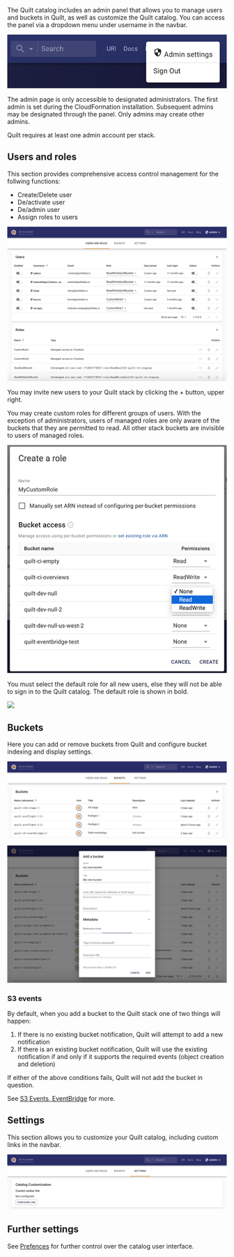 The Quilt catalog includes an admin panel that allows you to manage
users and buckets in Quilt, as well as customize the Quilt catalog. You can access
the panel via a dropdown menu under username in the navbar.

![](../imgs/admin-dropdown.png)

The admin page is only accessible to designated administrators. The first admin
is set during the CloudFormation installation. Subsequent admins may be designated
through the panel. Only admins may create other admins. 

Quilt requires at least one admin account per stack.


## Users and roles

This section provides comprehensive access control management for the follwing
functions:
* Create/Delete user
* De/activate user
* De/admin user
* Assign roles to users

![](../imgs/admin-users-roles.png)

You may invite new users to your Quilt stack by clicking the + button, upper right.

You may create custom roles for different groups of users. With the exception of
administrators, users of managed roles are only aware of the buckets that they
are permitted to read. All other stack buckets are invisible to users of managed
roles.

![](../imgs/admin-users-roles-create-managed.png)

You must select the default role for all new users, else they will
not be able to sign in to the Quilt catalog.
The default role is shown in bold.

![](imgs/admin-set-default-role.png)

## Buckets

Here you can add or remove buckets from Quilt and configure bucket indexing and
display settings. 
<!--TODO explain sub sections of bucket editro !-->

![](../imgs/admin-buckets.png)

![](../imgs/admin-buckets-add.png)


### S3 events

By default, when you add a bucket to the Quilt stack one of two things will happen:

1. If there is no existing bucket notification, Quilt will attempt to add a new notification
1. If there is an existing bucket notification, Quilt will use the existing notification if and only if it supports the required events (object creation and deletion)

If either of the above conditions fails, Quilt will not add the bucket in question.

See [S3 Events, EventBridge](EventBridge.md) for more.

## Settings

This section allows you to customize your Quilt catalog, including custom links
in the navbar.

![](../imgs/admin-settings.png)

## Further settings
See [Prefences](Preferences.md) for further control over the catalog user interface.
